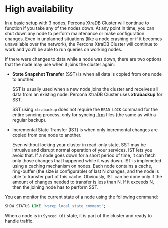# High availability

In a basic setup with 3 nodes, Percona XtraDB Cluster will continue to function
if you take any of the nodes down.
At any point in time, you can shut down any node to perform maintenance
or make configuration changes.
Even in unplanned situations
(like a node crashing or if it becomes unavailable over the network),
the Percona XtraDB Cluster will continue to work
and you’ll be able to run queries on working nodes.

If there were changes to data while a node was down,
there are two options that the node may use when it joins the cluster again:


* **State Snapshot Transfer** (SST) is when all data is copied
from one node to another.

  SST is usually used when a new node joins the cluster
  and receives all data from an existing node.
  Percona XtraDB Cluster uses **xtrabackup** for SST.

  SST using `xtrabackup` does not require the `READ LOCK` command
  for the entire syncing process, only for syncing [.frm](glossary.md#frm) files (the same as with a regular backup).


* Incremental State Transfer (IST) is when only incremental changes
are copied from one node to another.

  Even without locking your cluster in read-only state, SST may be intrusive
  and disrupt normal operation of your services.
  IST lets you avoid that.
  If a node goes down for a short period of time,
  it can fetch only those changes that happened while it was down.
  IST is implemeted using a caching mechanism on nodes.
  Each node contains a cache, ring-buffer (the size is configurable)
  of last N changes, and the node is able to transfer part of this cache.
  Obviously, IST can be done only if the amount of changes needed to transfer
  is less than N. If it exceeds N, then the joining node has to perform SST.

You can monitor the current state of a node using the following command:

```sql
SHOW STATUS LIKE 'wsrep_local_state_comment';
```

When a node is in `Synced (6)` state, it is part of the cluster
and ready to handle traffic.
